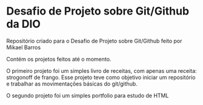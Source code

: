 # Desafio de Projeto sobre Git/Github da DIO 
Repositório criado para o Desafio de Projeto sobre Git/Github feito por Mikael Barros

Contém os projetos feitos até o momento.

O primeiro projeto foi um simples livro de receitas, com apenas uma receita: strogonoff de frango. Esse projeto teve como objetivo iniciar um repositório e trabalhar as movimentações básicas do git/github.

O segundo projeto foi um simples portfolio para estudo de HTML
